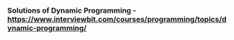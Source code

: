 ### Solutions of Dynamic Programming - https://www.interviewbit.com/courses/programming/topics/dynamic-programming/